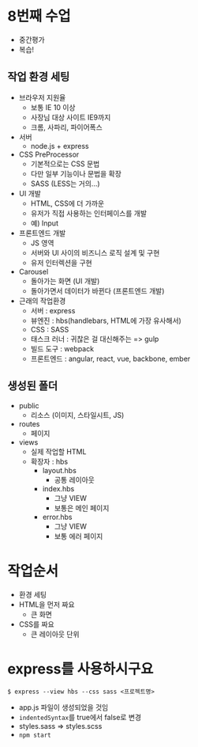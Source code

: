 # 8번째 수업
* 중간평가
* 복습!

## 작업 환경 세팅
* 브라우저 지원율
    * 보통 IE 10 이상
    * 사장님 대상 사이트 IE9까지
    * 크롬, 사파리, 파이어폭스
* 서버
    * node.js + express
* CSS PreProcessor
    * 기본적으로는 CSS 문법
    * 다만 일부 기능이나 문법을 확장
    * SASS (LESS는 거의...)
* UI 개발
    * HTML, CSS에 더 가까운
    * 유저가 직접 사용하는 인터페이스를 개발
    * 예) Input
* 프론트엔드 개발
    * JS 영역
    * 서버와 UI 사이의 비즈니스 로직 설계 및 구현
    * 유저 인터렉션을 구현
* Carousel
    * 돌아가는 화면 (UI 개발)
    * 돌아가면서 데이터가 바뀐다 (프론트엔드 개발)
* 근래의 작업환경
    * 서버 : express
    * 뷰엔진 : hbs(handlebars, HTML에 가장 유사해서)
    * CSS : SASS
    * 태스크 러너 : 귀찮은 걸 대신해주는 => gulp
    * 빌드 도구 : webpack
    * 프론트엔드 : angular, react, vue, backbone, ember

## 생성된 폴더

* public
    * 리소스 (이미지, 스타일시트, JS)
* routes
    * 페이지
* views
    * 실제 작업할 HTML
    * 확장자 : hbs
        * layout.hbs
            * 공통 레이아웃
        * index.hbs
            * 그냥 VIEW
            * 보통은 메인 페이지
        * error.hbs
            * 그냥 VIEW
            * 보통 에러 페이지

# 작업순서
* 환경 세팅
* HTML을 먼저 짜요
    * 큰 화면
* CSS를 짜요
    * 큰 레이아웃 단위

# express를 사용하시구요
```
$ express --view hbs --css sass <프로젝트명>
```
- app.js 파일이 생성되었을 것임
- `indentedSyntax`를 true에서 false로 변경
- styles.sass => styles.scss
- `npm start`





